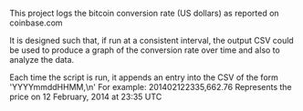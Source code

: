 This project logs the bitcoin conversion rate (US dollars) 
as reported on coinbase.com

It is designed such that, if run at a consistent interval,
the output CSV could be used to produce a graph of the 
conversion rate over time and also to analyze the data.

Each time the script is run, it appends an entry into the CSV
of the form 'YYYYmmddHHMM,<price>\n'
For example:
201402122335,662.76
Represents the price on 12 February, 2014 at 23:35 UTC